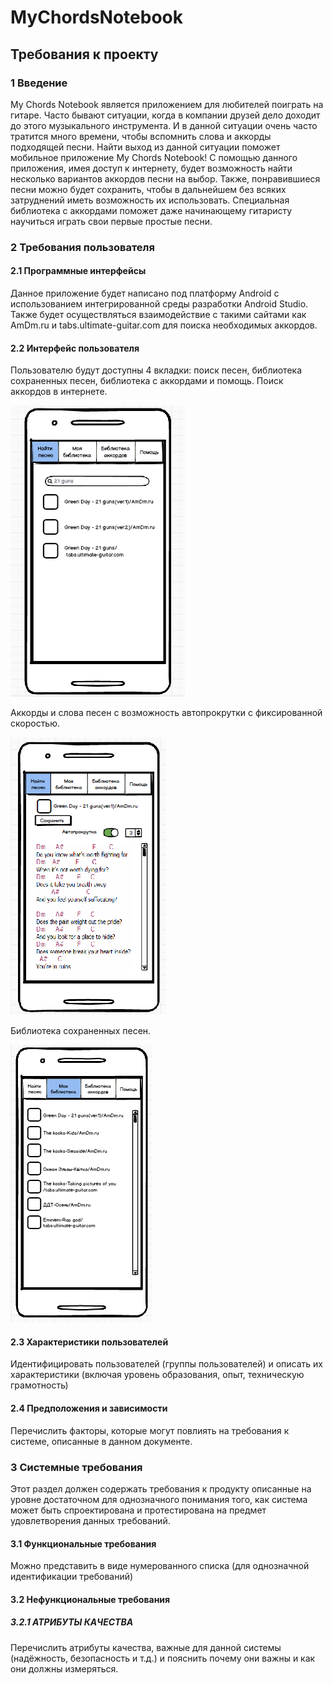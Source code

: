 # MyChordsNotebook
## Требования к проекту
### 1 Введение
My Chords Notebook  является приложением для любителей поиграть на гитаре. Часто бывают ситуации, когда в компании друзей дело доходит до этого музыкального инструмента. И в данной ситуации очень часто тратится много времени, чтобы вспомнить слова и аккорды подходящей песни. Найти выход из данной ситуации поможет мобильное  приложение My Chords Notebook! С помощью данного приложения, имея доступ к интернету, будет возможность найти несколько вариантов аккордов песни на выбор. Также, понравившиеся песни можно будет сохранить, чтобы в дальнейшем без всяких затруднений иметь возможность их использовать.
Специальная библиотека с  аккордами поможет даже начинающему гитаристу научиться играть свои первые простые песни. 
### 2 Требования пользователя
#### 2.1 Программные интерфейсы
Данное приложение будет написано под платформу Android с использованием интегрированной среды разработки Android Studio.
Также будет осуществляться взаимодействие с такими сайтами как AmDm.ru и tabs.ultimate-guitar.com для поиска необходимых аккордов.
#### 2.2 Интерфейс пользователя
Пользователю будут доступны 4 вкладки: поиск песен, библиотека сохраненных песен, библиотека с аккордами и помощь.
Поиск аккордов в интернете.

![Поиск](https://github.com/mikhailPopov2222//MyChordsNotebook/raw/master/1.png)

Аккорды и слова песен с возможность автопрокрутки с фиксированной скоростью.

![Слова](https://github.com/mikhailPopov2222//MyChordsNotebook/raw/master/2.png)

Библиотека сохраненных песен.

![Библиотека](https://github.com/mikhailPopov2222//MyChordsNotebook/raw/master/3.png)

#### 2.3 Характеристики пользователей
Идентифицировать пользователей (группы пользователей) и описать их характеристики (включая уровень образования, опыт, техническую грамотность)
#### 2.4 Предположения и зависимости
Перечислить факторы, которые могут повлиять на требования к системе, описанные в данном документе.
### 3 Системные требования
Этот раздел должен содержать требования к продукту описанные на уровне достаточном для однозначного понимания того, как система может быть спроектирована и протестирована на предмет удовлетворения данных требований.
#### 3.1 Функциональные требования
Можно представить в виде нумерованного списка (для однозначной идентификации требований)
#### 3.2 Нефункциональные требования
##### 3.2.1 АТРИБУТЫ КАЧЕСТВА
Перечислить атрибуты качества, важные для данной системы (надёжность, безопасность и т.д.) и пояснить почему они важны и как они должны измеряться.

